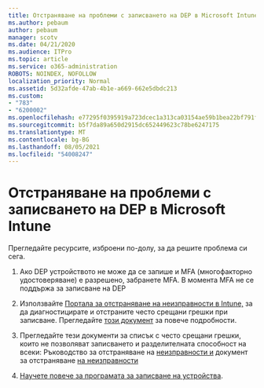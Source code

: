 ```yaml
---
title: Отстраняване на проблеми с записването на DEP в Microsoft Intune
ms.author: pebaum
author: pebaum
manager: scotv
ms.date: 04/21/2020
ms.audience: ITPro
ms.topic: article
ms.service: o365-administration
ROBOTS: NOINDEX, NOFOLLOW
localization_priority: Normal
ms.assetid: 5d32afde-47ab-4b1e-a669-662e5dbdc213
ms.custom:
- "783"
- "6200002"
ms.openlocfilehash: e77295f0395919a723dcec1a313ca03154ae59b1bea22bf791f3a0f923cab60d
ms.sourcegitcommit: b5f7da89a650d2915dc652449623c78be6247175
ms.translationtype: MT
ms.contentlocale: bg-BG
ms.lasthandoff: 08/05/2021
ms.locfileid: "54008247"
---
```

# <a name="troubleshoot-issues-with-dep-enrollment-in-microsoft-intune"></a>Отстраняване на проблеми с записването на DEP в Microsoft Intune

Прегледайте ресурсите, изброени по-долу, за да решите проблема си сега.
  
1. Ако DEP устройството не може да се запише и MFA (многофакторно удостоверяване) е разрешено, забранете MFA. В момента MFA не се поддържа за записване на DEP

2. Използвайте [Портала за отстраняване на неизправности в Intune,](https://devicemanagement.microsoft.com/#blade/Microsoft_Intune_DeviceSettings/TroubleshootBlade) за да диагностицирате и отстраните често срещани грешки при записване. Прегледайте [този документ](https://docs.microsoft.com/intune/help-desk-operators) за повече подробности.

3. Прегледайте тези документи за списък с често срещани грешки, които не позволяват записването и разделителната способност на всеки: Ръководство за отстраняване на [неизправности и](https://support.microsoft.com/help/4039809/troubleshooting-ios-device-enrollment-in-intune) документ за отстраняване [на неизправности](https://docs.microsoft.com/troubleshoot/mem/intune/troubleshoot-device-enrollment-in-intune)

4. [Научете повече за програмата за записване на устройства](https://docs.microsoft.com/intune/device-enrollment-program-enroll-ios).
